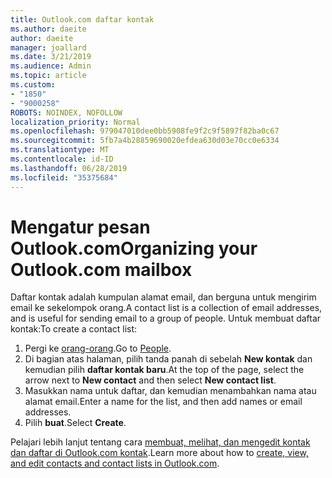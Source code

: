 ```yaml
---
title: Outlook.com daftar kontak
ms.author: daeite
author: daeite
manager: joallard
ms.date: 3/21/2019
ms.audience: Admin
ms.topic: article
ms.custom:
- "1850"
- "9000258"
ROBOTS: NOINDEX, NOFOLLOW
localization_priority: Normal
ms.openlocfilehash: 979047010dee0bb5908fe9f2c9f5897f82ba0c67
ms.sourcegitcommit: 5fb7a4b28859690020efdea630d03e70cc0e6334
ms.translationtype: MT
ms.contentlocale: id-ID
ms.lasthandoff: 06/28/2019
ms.locfileid: "35375684"
---
```

# <a name="organizing-your-outlookcom-mailbox"></a><span data-ttu-id="4d59e-102">Mengatur pesan Outlook.com</span><span class="sxs-lookup"><span data-stu-id="4d59e-102">Organizing your Outlook.com mailbox</span></span>

<span data-ttu-id="4d59e-103">Daftar kontak adalah kumpulan alamat email, dan berguna untuk mengirim email ke sekelompok orang.</span><span class="sxs-lookup"><span data-stu-id="4d59e-103">A contact list is a collection of email addresses, and is useful for sending email to a group of people.</span></span> <span data-ttu-id="4d59e-104">Untuk membuat daftar kontak:</span><span class="sxs-lookup"><span data-stu-id="4d59e-104">To create a contact list:</span></span>

1. <span data-ttu-id="4d59e-105">Pergi ke [orang-orang](https://outlook.live.com/people/).</span><span class="sxs-lookup"><span data-stu-id="4d59e-105">Go to [People](https://outlook.live.com/people/).</span></span>
1. <span data-ttu-id="4d59e-106">Di bagian atas halaman, pilih tanda panah di sebelah **New kontak** dan kemudian pilih **daftar kontak baru**.</span><span class="sxs-lookup"><span data-stu-id="4d59e-106">At the top of the page, select the arrow next to **New contact** and then select **New contact list**.</span></span>
1. <span data-ttu-id="4d59e-107">Masukkan nama untuk daftar, dan kemudian menambahkan nama atau alamat email.</span><span class="sxs-lookup"><span data-stu-id="4d59e-107">Enter a name for the list, and then add names or email addresses.</span></span>
1. <span data-ttu-id="4d59e-108">Pilih **buat**.</span><span class="sxs-lookup"><span data-stu-id="4d59e-108">Select **Create**.</span></span>

<span data-ttu-id="4d59e-109">Pelajari lebih lanjut tentang cara [membuat, melihat, dan mengedit kontak dan daftar di Outlook.com kontak](https://support.office.com/article/5b909158-036e-4820-92f7-2a27f57b9f01).</span><span class="sxs-lookup"><span data-stu-id="4d59e-109">Learn more about how to [create, view, and edit contacts and contact lists in Outlook.com](https://support.office.com/article/5b909158-036e-4820-92f7-2a27f57b9f01).</span></span>